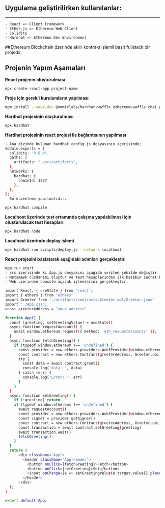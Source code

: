Uygulama geliştirilirken kullanılanlar:
---
______

```bash
- React => Client Framework
- Ether.js => Ethereum Web Client
- Solidity
- Hardhat => Ethereum Dev Environment
```

##Ethereum Blockchain üzerinde akıllı kontrakt işlemli basit fullstack bir projedir.

## Projenin Yapım Aşamaları

**React projenin oluşturulması**

```bash
npx create-react-app project-name
```

**Proje için gerekli kurulumların yapılması**

```bash
npm install --save-dev @nomiclabs/hardhat-waffle ethereum-waffle chai @nomiclabs/hardhat-ethers ethers
```

**Hardhat projesinin oluşturulması**

```bash
npx hardhat
```

**Hardhat projesinin react projesi ile bağlantısının yapılması**

```bash
- Ana dizinde bulunan hardhat.config.js dosyasının içerisinde;
module.exports = {
  solidity: "0.8.4",
  paths: {
    artifacts: "./src/artifacts",
  },
  networks: {
    hardhat: {
      chainId: 1337,
    },
  },
};
  Bu düzenleme yapılmalıdır. 
```

```bash
npx hardhat compile
```

**Localhost üzerinde test ortamında çalışma yapılabilmesi için oluşturulacak test hesapları**

```bash
npx hardhat node
```

**Localhost üzerinde deploy işlemi**

```bash
npx hardhat run scripts/deploy.js --network localhost
```

**React projesini başlatarak aşağıdaki adımları gerçekleştir.**

```bash
npm run start
- src içerisinde ki App.js dosyasını aşağıda verilen şekilde değiştir. 
- Metamask cüzdanını oluştur ve test hesaplarından ilk hesabın secret keyini import ederek hesaba erişim sağla.
- Web üzerinden console açarak işlemlerini gerçekleştir.

import React, { useState } from 'react';
import { ethers } from 'ethers'
import Greeter from './artifacts/contracts/Greeter.sol/Greeter.json'
import './App.css';
const greeterAddress = "your_address"

function App() {
  const [greeting, setGreetingValue] = useState()
  async function requestAccount() {
    await window.ethereum.request({ method: 'eth_requestAccounts' });
  }
  async function fetchGreeting() {
    if (typeof window.ethereum !== 'undefined') {
      const provider = new ethers.providers.Web3Provider(window.ethereum)
      const contract = new ethers.Contract(greeterAddress, Greeter.abi, provider)
      try {
        const data = await contract.greet()
        console.log('data: ', data)
      } catch (err) {
        console.log("Error: ", err)
      }
    }
  }
  async function setGreeting() {
    if (!greeting) return
    if (typeof window.ethereum !== 'undefined') {
      await requestAccount()
      const provider = new ethers.providers.Web3Provider(window.ethereum);
      const signer = provider.getSigner()
      const contract = new ethers.Contract(greeterAddress, Greeter.abi, signer)
      const transaction = await contract.setGreeting(greeting)
      await transaction.wait()
      fetchGreeting()
    }
  }
  return (
      <div className="App">
        <header className="App-header">
          <button onClick={fetchGreeting}>Fetch</button>
          <button onClick={setGreeting}>Set</button>
          <input onChange={e => setGreetingValue(e.target.value)} placeholder="Set greeting" />
        </header>
      </div>
  );
}

export default App;
```


